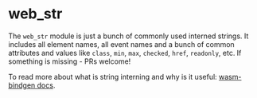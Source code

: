 # web_str

The `web_str` module is just a bunch of commonly used interned strings. It includes all element names, all event names and a bunch of common attributes and values like `class`, `min`, `max`, `checked`, `href`, `readonly`, etc. If something is missing - PRs welcome!

To read more about what is string interning and why is it useful: [wasm-bindgen docs](https://rustwasm.github.io/wasm-bindgen/api/wasm_bindgen/fn.intern.html).
